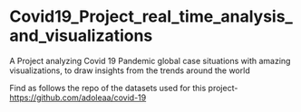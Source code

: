 # Covid19_Project_real_time_analysis_and_visualizations
A Project analyzing Covid 19 Pandemic global case situations with amazing visualizations, to draw insights from the trends around the world

Find as follows the repo of the datasets used for this project- https://github.com/adoleaa/covid-19
